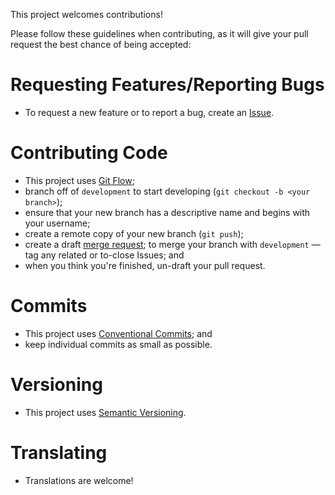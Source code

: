 This project welcomes contributions!

Please follow these guidelines when contributing, as it will give your pull 
request the best chance of being accepted:

# Requesting Features/Reporting Bugs

- To request a new feature or to report a bug, create an 
  [Issue](https://github.com/Pear-Trading/Foodloop-Server/issues/new).

# Contributing Code

- This project uses [Git Flow](https://githubflow.github.io/);
- branch off of `development` to start developing (`git checkout -b <your branch>`);
- ensure that your new branch has a descriptive name and begins with your username;
- create a remote copy of your new branch (`git push`);
- create a draft [merge request](https://github.com/Pear-Trading/Foodloop-Server/compare);
  to merge your branch with `development` — tag any related or to-close Issues; and
- when you think you're finished, un-draft your pull request.

# Commits

- This project uses [Conventional Commits](https://www.conventionalcommits.org); and
- keep individual commits as small as possible.

# Versioning

- This project uses [Semantic Versioning](https://semver.org/).

# Translating

- Translations are welcome!

